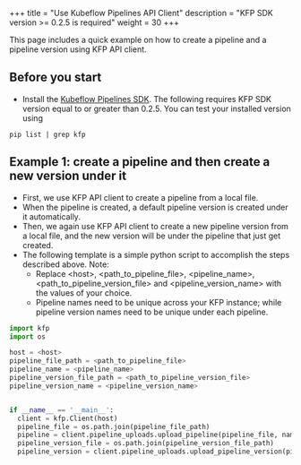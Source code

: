 +++
title = "Use Kubeflow Pipelines API Client"
description = "KFP SDK version >= 0.2.5 is required"
weight = 30
+++

This page includes a quick example on how to create a pipeline and a pipeline version using KFP API client.


## Before you start

* Install the [Kubeflow Pipelines SDK](/docs/pipelines/sdk/install-sdk/). The following requires KFP SDK version equal to or greater than 0.2.5. You can test your installed version using
```
pip list | grep kfp
```

## Example 1: create a pipeline and then create a new version under it

* First, we use KFP API client to create a pipeline from a local file.
* When the pipeline is created, a default pipeline version is created under it automatically.
* Then, we again use KFP API client to create a new pipeline version from a local file, and the new version will be under the pipeline that just get created.
* The following template is a simple python script to accomplish the steps described above. Note:
    * Replace \<host>, \<path_to_pipeline_file>, \<pipeline_name>, \<path_to_pipeline_version_file> and \<pipeline_version_name> with the values of your choice.
    * Pipeline names need to be unique across your KFP instance; while pipeline version names need to be unique under each pipeline.

```python
import kfp
import os

host = <host>
pipeline_file_path = <path_to_pipeline_file>
pipeline_name = <pipeline_name>
pipeline_version_file_path = <path_to_pipeline_version_file>
pipeline_version_name = <pipeline_version_name>


if __name__ == '__main__':
  client = kfp.Client(host)
  pipeline_file = os.path.join(pipeline_file_path)
  pipeline = client.pipeline_uploads.upload_pipeline(pipeline_file, name=pipeline_name)
  pipeline_version_file = os.path.join(pipeline_version_file_path)
  pipeline_version = client.pipeline_uploads.upload_pipeline_version(pipeline_version_file, name=pipeline_version_name, pipelineid=pipeline.id)
```